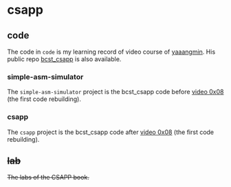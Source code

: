 # csapp

## code
The code in `code` is my learning record of video course of [yaaangmin](https://space.bilibili.com/4564101). His public repo [bcst_csapp](https://github.com/yangminz/bcst_csapp) is also available.

### simple-asm-simulator
The `simple-asm-simulator` project is the bcst_csapp code before [video 0x08](https://www.bilibili.com/video/BV1WK41137JT) (the first code rebuilding).

### csapp
The `csapp` project is the bcst_csapp code after [video 0x08](https://www.bilibili.com/video/BV1WK41137JT) (the first code rebuilding).


## ~~lab~~
~~The labs of the CSAPP book.~~